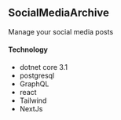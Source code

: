 ## SocialMediaArchive

Manage your social media posts

#### Technology

* dotnet core 3.1 
* postgresql
* GraphQL
* react
* Tailwind
* NextJs
